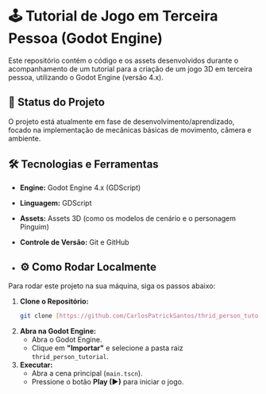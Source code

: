 # 🕹️ Tutorial de Jogo em Terceira Pessoa (Godot Engine)

Este repositório contém o código e os assets desenvolvidos durante o acompanhamento de um tutorial para a criação de um jogo 3D em terceira pessoa, utilizando o Godot Engine (versão 4.x).

## 🚀 Status do Projeto
O projeto está atualmente em fase de desenvolvimento/aprendizado, focado na implementação de mecânicas básicas de movimento, câmera e ambiente.

## 🛠️ Tecnologias e Ferramentas

* **Engine:** Godot Engine 4.x (GDScript)
* **Linguagem:** GDScript
* **Assets:** Assets 3D (como os modelos de cenário e o personagem Pinguim)
* **Controle de Versão:** Git e GitHub

* ## ⚙️ Como Rodar Localmente

Para rodar este projeto na sua máquina, siga os passos abaixo:

1.  **Clone o Repositório:**
    ```bash
    git clone [https://github.com/CarlosPatrickSantos/thrid_person_tutorial.git](https://github.com/CarlosPatrickSantos/thrid_person_tutorial.git)
    ```
2.  **Abra na Godot Engine:**
    * Abra o Godot Engine.
    * Clique em **"Importar"** e selecione a pasta raiz `thrid_person_tutorial`.
3.  **Executar:**
    * Abra a cena principal (`main.tscn`).
    * Pressione o botão **Play (▶)** para iniciar o jogo.
